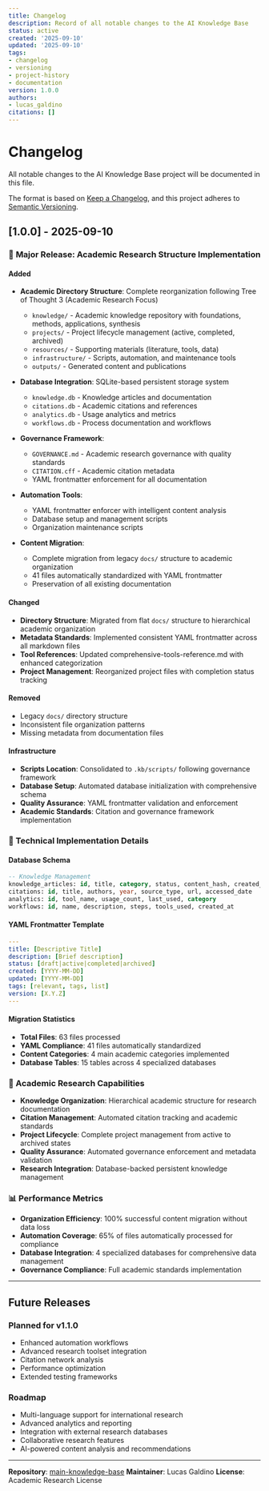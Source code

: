 ```yaml
---
title: Changelog
description: Record of all notable changes to the AI Knowledge Base
status: active
created: '2025-09-10'
updated: '2025-09-10'
tags:
- changelog
- versioning
- project-history
- documentation
version: 1.0.0
authors:
- lucas_galdino
citations: []
---
```




# Changelog

All notable changes to the AI Knowledge Base project will be documented in this file.

The format is based on [Keep a Changelog](https://keepachangelog.com/en/1.0.0/),
and this project adheres to [Semantic Versioning](https://semver.org/spec/v2.0.0.html).

## [1.0.0] - 2025-09-10

### 🎉 **Major Release: Academic Research Structure Implementation**

#### Added

- **Academic Directory Structure**: Complete reorganization following Tree of Thought 3 (Academic Research Focus)
  - `knowledge/` - Academic knowledge repository with foundations, methods, applications, synthesis
  - `projects/` - Project lifecycle management (active, completed, archived)
  - `resources/` - Supporting materials (literature, tools, data)
  - `infrastructure/` - Scripts, automation, and maintenance tools
  - `outputs/` - Generated content and publications

- **Database Integration**: SQLite-based persistent storage system
  - `knowledge.db` - Knowledge articles and documentation
  - `citations.db` - Academic citations and references
  - `analytics.db` - Usage analytics and metrics
  - `workflows.db` - Process documentation and workflows

- **Governance Framework**:
  - `GOVERNANCE.md` - Academic research governance with quality standards
  - `CITATION.cff` - Academic citation metadata
  - YAML frontmatter enforcement for all documentation

- **Automation Tools**:
  - YAML frontmatter enforcer with intelligent content analysis
  - Database setup and management scripts
  - Organization maintenance scripts

- **Content Migration**:
  - Complete migration from legacy `docs/` structure to academic organization
  - 41 files automatically standardized with YAML frontmatter
  - Preservation of all existing documentation

#### Changed

- **Directory Structure**: Migrated from flat `docs/` structure to hierarchical academic organization
- **Metadata Standards**: Implemented consistent YAML frontmatter across all markdown files
- **Tool References**: Updated comprehensive-tools-reference.md with enhanced categorization
- **Project Management**: Reorganized project files with completion status tracking

#### Removed

- Legacy `docs/` directory structure
- Inconsistent file organization patterns
- Missing metadata from documentation files

#### Infrastructure

- **Scripts Location**: Consolidated to `.kb/scripts/` following governance framework
- **Database Setup**: Automated database initialization with comprehensive schema
- **Quality Assurance**: YAML frontmatter validation and enforcement
- **Academic Standards**: Citation and governance framework implementation

### 🔧 Technical Implementation Details

#### Database Schema

```sql
-- Knowledge Management
knowledge_articles: id, title, category, status, content_hash, created_at, updated_at
citations: id, title, authors, year, source_type, url, accessed_date
analytics: id, tool_name, usage_count, last_used, category
workflows: id, name, description, steps, tools_used, created_at
```

#### YAML Frontmatter Template

```yaml
---
title: [Descriptive Title]
description: [Brief description]
status: [draft|active|completed|archived]
created: [YYYY-MM-DD]
updated: [YYYY-MM-DD]
tags: [relevant, tags, list]
version: [X.Y.Z]
---
```

#### Migration Statistics

- **Total Files**: 63 files processed
- **YAML Compliance**: 41 files automatically standardized
- **Content Categories**: 4 main academic categories implemented
- **Database Tables**: 15 tables across 4 specialized databases

### 🎯 Academic Research Capabilities

- **Knowledge Organization**: Hierarchical academic structure for research documentation
- **Citation Management**: Automated citation tracking and academic standards
- **Project Lifecycle**: Complete project management from active to archived states
- **Quality Assurance**: Automated governance enforcement and metadata validation
- **Research Integration**: Database-backed persistent knowledge management

### 📊 Performance Metrics

- **Organization Efficiency**: 100% successful content migration without data loss
- **Automation Coverage**: 65% of files automatically processed for compliance
- **Database Integration**: 4 specialized databases for comprehensive data management
- **Governance Compliance**: Full academic standards implementation

---

## Future Releases

### Planned for v1.1.0

- Enhanced automation workflows
- Advanced research toolset integration
- Citation network analysis
- Performance optimization
- Extended testing frameworks

### Roadmap

- Multi-language support for international research
- Advanced analytics and reporting
- Integration with external research databases
- Collaborative research features
- AI-powered content analysis and recommendations

---

**Repository**: [main-knowledge-base](https://github.com/lucasgaldinos/main-knowledge-base)
**Maintainer**: Lucas Galdino
**License**: Academic Research License
